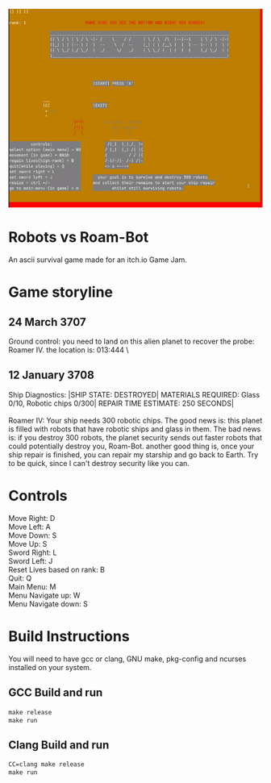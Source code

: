 ![Screenshot](robot.gif)

# Robots vs Roam-Bot
An ascii survival game made for an itch.io Game Jam.

# Game storyline
## 24 March 3707
Ground control: you need to land on this alien planet to recover the probe: Roamer IV. the location is: 013:444 \
## 12 January 3708
Ship Diagnostics: |SHIP STATE: DESTROYED| MATERIALS REQUIRED: Glass 0/10, Robotic chips 0/300| REPAIR TIME ESTIMATE: 250 SECONDS| \
\
Roamer IV: Your ship needs 300 robotic chips. The good news is: this planet is filled with robots that have robotic ships and glass in them. The bad news is: if you destroy 300 robots, the planet security sends out faster robots that could potentially destroy you, Roam-Bot. another good thing is, once your ship repair is finished, you can repair my starship and go back to Earth. Try to be quick, since I can't destroy security like you can.

# Controls
Move Right: D \
Move Left: A \
Move Down: S \
Move Up: S \
Sword Right: L \
Sword Left: J \
Reset Lives based on rank: B \
Quit: Q \
Main Menu: M \
Menu Navigate up: W \
Menu Navigate down: S

# Build Instructions
You will need to have gcc or clang, GNU make, pkg-config and ncurses installed on your system.

## GCC Build and run
```
make release
make run
```

## Clang Build and run
```
CC=clang make release
make run
```
